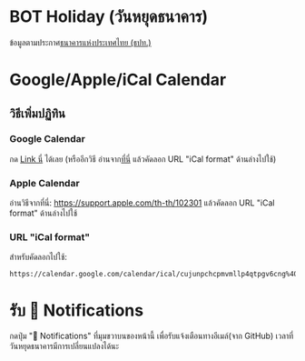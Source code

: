 # BOT Holiday (วันหยุดธนาคาร)

ข้อมูลตามประกาศ[ธนาคารแห่งประเทศไทย (ธปท.)](https://www.bot.or.th/th/financial-institutions-holiday.html)

# Google/Apple/iCal Calendar

## วิธีเพิ่มปฏิทิน

### Google Calendar
กด [Link นี่](https://calendar.google.com/calendar/u/0?cid=Y3VqdW5wY2hjcG12bWxscDRxdHBndjZjbmdAZ3JvdXAuY2FsZW5kYXIuZ29vZ2xlLmNvbQ) ได้เลย
(หรืออีกวิธี อ่านจาก[ที่นี่](https://support.google.com/calendar/answer/37100) แล้วคัดลอก URL "iCal format" ด้านล่างไปใช้)

### Apple Calendar
อ่านวิธีจากที่นี่: https://support.apple.com/th-th/102301 แล้วคัดลอก URL "iCal format" ด้านล่างไปใช้

### URL "iCal format"
สำหรับคัดลอกไปใช้:
  ```
  https://calendar.google.com/calendar/ical/cujunpchcpmvmllp4qtpgv6cng%40group.calendar.google.com/public/basic.ics
  ```

# รับ 🔔 Notifications

กดปุ่ม "🔔 Notifications" ที่มุมขวาบนของหน้านี้ เพื่อรับแจ้งเตือนทางอีเมล์(จาก GitHub) เวลาที่วันหยุดธนาคารมีการเปลี่ยนแปลงได้นะ
